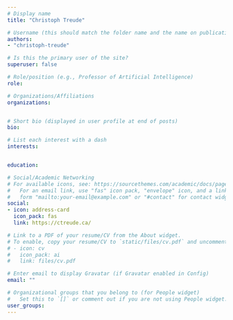 ```yaml
---
# Display name
title: "Christoph Treude"

# Username (this should match the folder name and the name on publications)
authors:
- "christoph-treude"

# Is this the primary user of the site?
superuser: false

# Role/position (e.g., Professor of Artificial Intelligence)
role:

# Organizations/Affiliations
organizations:


# Short bio (displayed in user profile at end of posts)
bio:

# List each interest with a dash
interests:


education:

# Social/Academic Networking
# For available icons, see: https://sourcethemes.com/academic/docs/page-builder/#icons
#   For an email link, use "fas" icon pack, "envelope" icon, and a link in the
#   form "mailto:your-email@example.com" or "#contact" for contact widget.
social:
- icon: address-card
  icon_pack: fas
  link: https://ctreude.ca/

# Link to a PDF of your resume/CV from the About widget.
# To enable, copy your resume/CV to `static/files/cv.pdf` and uncomment the lines below.
# - icon: cv
#   icon_pack: ai
#   link: files/cv.pdf

# Enter email to display Gravatar (if Gravatar enabled in Config)
email: ""

# Organizational groups that you belong to (for People widget)
#   Set this to `[]` or comment out if you are not using People widget.
user_groups:
---
```

